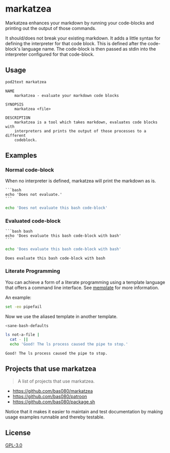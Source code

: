 # markatzea

Markatzea enhances your markdown by running your code-blocks and printing out
the output of those commands.

It should/does not break your existing markdown. It adds a little syntax for
defining the interpreter for that code block. This is defined after the
code-block's language name. The code-block is then passed as stdin into the
interpreter configured for that code-block.

## Usage

```bash bash
pod2text markatzea
```
```
NAME
    markatzea - evaluate your markdown code blocks

SYNOPSIS
    markatzea <file>

DESCRIPTION
    markatzea is a tool which takes markdown, evaluates code blocks with
    interpreters and prints the output of those processes to a different
    codeblock.

```

## Examples

### Normal code-block

When no interpreter is defined, markatzea will print the markdown as is.

    ```bash
    echo 'Does not evaluate.'
    ```

```bash
echo 'Does not evaluate this bash code-block'
```

### Evaluated code-block

    ```bash bash
    echo 'Does evaluate this bash code-block with bash'
    ```

```bash bash
echo 'Does evaluate this bash code-block with bash'
```
```
Does evaluate this bash code-block with bash
```

### Literate Programming

You can achieve a form of a literate programming using a template language that
offers a command line interface. See [memplate][2] for more information.

An example:

```bash memplate sane-bash-defaults
set -eo pipefail
```

Now we use the aliased template in another template.

```bash memplate | bash
<sane-bash-defaults

ls not-a-file |
  cat - ||
  echo 'Good! The ls process caused the pipe to stop.'
```
```
Good! The ls process caused the pipe to stop.
```

## Projects that use markatzea

> A list of projects that use markatzea.

- https://github.com/bas080/markatzea
- https://github.com/bas080/patroon
- https://github.com/bas080/package.sh

Notice that it makes it easier to maintain and test documentation by making
usage examples runnable and thereby testable.

## License

[GPL-3.0][1]

[1]:./LICENSE
[2]:https://github.com/bas080/memplate
